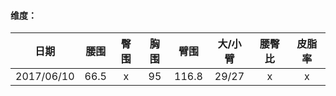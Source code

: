 
#### 维度：

日期|腰围|臀围|胸围|臂围|大/小臂|腰臀比|皮脂率
:-:|:-:|:-:|:-:|:-:|:-:|:-:|:-:
2017/06/10|66.5|x|95|116.8|29/27|x|x
